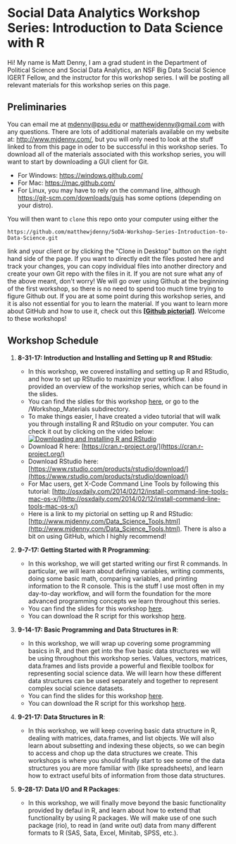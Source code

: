 # Social Data Analytics Workshop Series: Introduction to Data Science with R
Hi! My name is Matt Denny, I am a grad student in the Department of Political Science and Social Data Analytics, an NSF Big Data Social Science IGERT Fellow, and the instructor for this workshop series. I will be posting all relevant materials for this workshop series on this page. 

## Preliminaries

You can email me at <mdenny@psu.edu> or <matthewjdenny@gmail.com> with any questions. There are lots of additional materials available on my website at: <http://www.mjdenny.com/>, but you will only need to look at the stuff linked to from this page in oder to be successful in this workshop series. To download all of the materials associated with this workshop series, you will want to start by downloading a GUI client for Git. 

* For Windows: <https://windows.github.com/>
* For Mac: <https://mac.github.com/>
* For Linux, you may have to rely on the command line, although <https://git-scm.com/downloads/guis> has some options (depending on your distro).

You will then want to `clone` this repo onto your computer using either the 

    https://github.com/matthewjdenny/SoDA-Workshop-Series-Introduction-to-Data-Science.git

link and your client or by clicking the "Clone in Desktop" button on the right hand side of the page. If you want to directly edit the files posted here and track your changes, you can copy individual files into another directory and create your own Git repo with the files in it. If you are not sure what any of the above meant, don't worry!  We will go over using Github at the beginning of the first workshop, so there is no need to spend too much time trying to figure Github out. If you are at some point during this workshop series, and it is also not essential for you to learn the material. If you want to learn more about GitHub and how to use it, check out this  [**[Github pictorial]**](http://www.mjdenny.com/Data_Science_Tools.html). Welcome to these workshops!

##  Workshop Schedule


1. **8-31-17: Introduction and Installing and Setting up R and RStudio**:
    * In this workshop, we covered installing and setting up R and RStudio, and how to set up RStudio to maximize your workflow. I also provided an overview of the workshop series, which can be found in the slides.
    * You can find the sldies for this workshop [here](https://github.com/matthewjdenny/SoDA-Workshop-Series-Introduction-to-Data-Science/blob/master/Workshop_Materials/Workshop_1-Introduction.pptx), or go to the /Workshop_Materials subdirectory.
    * To make things easier, I have created a video tutorial that will walk you through installing R and RStudio on your computer. You can check it out by clicking on the video below:
    [![Downloading and Installing R and RStudio](https://img.youtube.com/vi/0FWXWnPuxrs/0.jpg)](https://www.youtube.com/watch?v=0FWXWnPuxrs "Click on this screenshot to watch the video! ")
    * Download R here: [https://cran.r-project.org/](https://cran.r-project.org/)
    * Download RStudio here: [https://www.rstudio.com/products/rstudio/download/](https://www.rstudio.com/products/rstudio/download/)
    * For Mac users, get X-Code Command Line Tools by following this tutorial: [http://osxdaily.com/2014/02/12/install-command-line-tools-mac-os-x/](http://osxdaily.com/2014/02/12/install-command-line-tools-mac-os-x/)
    * Here is a link to my pictorial on setting up R and RStudio: [http://www.mjdenny.com/Data_Science_Tools.html](http://www.mjdenny.com/Data_Science_Tools.html). There is also a bit on using GitHub, which I highly recommend!
 
 2. **9-7-17: Getting Started with R Programming**:
    * In this workshop, we will get started writing our first R commands. In particular, we will learn about defining variables, writing comments, doing some basic math, comparing variables, and printing information to the R console. This is the stuff I use most often in my day-to-day workflow, and will form the foundation for the more advanced programming concepts we learn throughout this series.
    * You can find the slides for this workshop [here](https://github.com/matthewjdenny/SoDA-Workshop-Series-Introduction-to-Data-Science/blob/master/Workshop_Materials/Workshop_2-Basic_R_Programming.pptx).
    * You can download the R script for this workshop [here](https://github.com/matthewjdenny/SoDA-Workshop-Series-Introduction-to-Data-Science/blob/master/Workshop_Scripts/Workshop_2-Basic_R_Programming.R).
    
3. **9-14-17: Basic Programming and Data Structures in R**:
    * In this workshop, we will wrap up covering some programming basics in R, and then get into the five basic data structures we will be using throughout this workshop series. Values, vectors, matrices, data.frames and lists provide a powerful and flexible toolbox for representing social science data. We will learn how these different data structures can be used separately and together to represent complex social science datasets.
    * You can find the slides for this workshop [here](https://github.com/matthewjdenny/SoDA-Workshop-Series-Introduction-to-Data-Science/blob/master/Workshop_Materials/Workshop_3-Programming_and_Datastructures.pptx).
    * You can download the R script for this workshop [here](https://github.com/matthewjdenny/SoDA-Workshop-Series-Introduction-to-Data-Science/blob/master/Workshop_Scripts/Workshop_3-Basic_Datastructures.R).
    
 4. **9-21-17: Data Structures in R**:
    * In this workshop, we will keep covering basic data structure in R, dealing with matrices, data.frames, and list objects. We will also learn about subsetting and indexing these objects, so we can begin to access and chop up the data structures we create. This workshops is where you should finally start to see some of the data structures you are more familiar with (like spreadsheets), and learn how to extract useful bits of information from those data structures. 
    
 5. **9-28-17: Data I/O and R Packages**:
    * In this workshop, we will finally move beyond the basic functionality provided by defaul in R, and learn about how to extend that functionality by using R packages. We will make use of one such package (rio), to read in (and write out) data from many different formats to R (SAS, Sata, Excel, Minitab, SPSS, etc.).  
